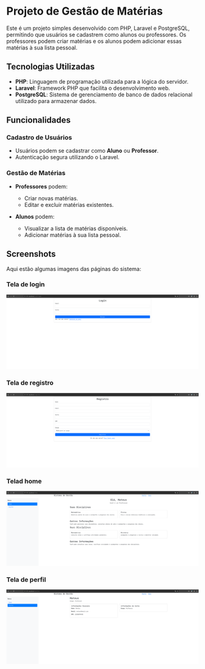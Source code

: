 # Projeto de Gestão de Matérias

Este é um projeto simples desenvolvido com PHP, Laravel e PostgreSQL, permitindo que usuários se cadastrem como alunos ou professores. Os professores podem criar matérias e os alunos podem adicionar essas matérias à sua lista pessoal.

## Tecnologias Utilizadas

- **PHP**: Linguagem de programação utilizada para a lógica do servidor.
- **Laravel**: Framework PHP que facilita o desenvolvimento web.
- **PostgreSQL**: Sistema de gerenciamento de banco de dados relacional utilizado para armazenar dados.

## Funcionalidades

### Cadastro de Usuários
- Usuários podem se cadastrar como **Aluno** ou **Professor**.
- Autenticação segura utilizando o Laravel.

### Gestão de Matérias
- **Professores** podem:
  - Criar novas matérias.
  - Editar e excluir matérias existentes.

- **Alunos** podem:
  - Visualizar a lista de matérias disponíveis.
  - Adicionar matérias à sua lista pessoal.

## Screenshots
Aqui estão algumas imagens das páginas do sistema:

### Tela de login
![Tela login](docs/screenshots/login.png)

### Tela de registro
![Tela login](docs/screenshots/registro.png)

### Telad home
![Tela login](docs/screenshots/home.png)

### Tela de perfil
![Tela login](docs/screenshots/perfil.png)
